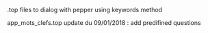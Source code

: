 .top files to dialog with pepper using keywords method

app_mots_clefs.top update du 09/01/2018 : add predifined questions

